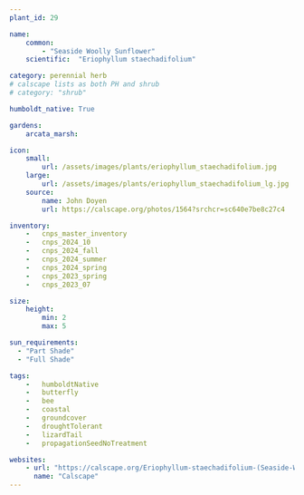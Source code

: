 ```yaml
---
plant_id: 29

name: 
    common:  
        - "Seaside Woolly Sunflower"   
    scientific:  "Eriophyllum staechadifolium"  

category: perennial herb
# calscape lists as both PH and shrub
# category: "shrub"

humboldt_native: True

gardens:
    arcata_marsh:

icon: 
    small: 
        url: /assets/images/plants/eriophyllum_staechadifolium.jpg 
    large: 
        url: /assets/images/plants/eriophyllum_staechadifolium_lg.jpg 
    source: 
        name: John Doyen 
        url: https://calscape.org/photos/1564?srchcr=sc640e7be8c27c4 

inventory: 
    -   cnps_master_inventory
    -   cnps_2024_10
    -   cnps_2024_fall
    -   cnps_2024_summer
    -   cnps_2024_spring
    -   cnps_2023_spring
    -   cnps_2023_07 

size:
    height: 
        min: 2
        max: 5

sun_requirements:
  - "Part Shade"
  - "Full Shade"

tags:  
    -   humboldtNative
    -   butterfly
    -   bee
    -   coastal
    -   groundcover
    -   droughtTolerant
    -   lizardTail
    -   propagationSeedNoTreatment

websites: 
    - url: "https://calscape.org/Eriophyllum-staechadifolium-(Seaside-Woolly-Sunflower)"
      name: "Calscape"
---
```



